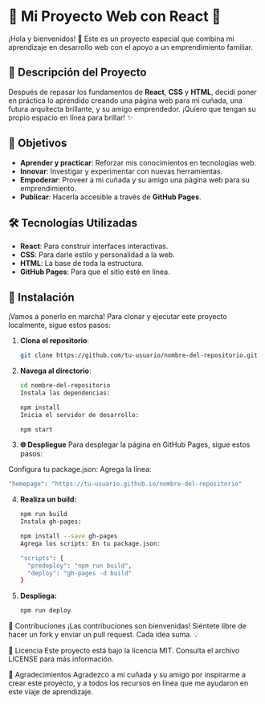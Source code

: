# 🎉 Mi Proyecto Web con React 🚀

¡Hola y bienvenidos! 🌟 Este es un proyecto especial que combina mi aprendizaje en desarrollo web con el apoyo a un emprendimiento familiar. 

## 📝 Descripción del Proyecto

Después de repasar los fundamentos de **React**, **CSS** y **HTML**, decidí poner en práctica lo aprendido creando una página web para mi cuñada, una futura arquitecta brillante, y su amigo emprendedor. ¡Quiero que tengan su propio espacio en línea para brillar! ✨

## 🎯 Objetivos

- **Aprender y practicar**: Reforzar mis conocimientos en tecnologías web.
- **Innovar**: Investigar y experimentar con nuevas herramientas.
- **Empoderar**: Proveer a mi cuñada y su amigo una página web para su emprendimiento.
- **Publicar**: Hacerla accesible a través de **GitHub Pages**.

## 🛠 Tecnologías Utilizadas

- **React**: Para construir interfaces interactivas.
- **CSS**: Para darle estilo y personalidad a la web.
- **HTML**: La base de toda la estructura.
- **GitHub Pages**: Para que el sitio esté en línea.

## 🚀 Instalación

¡Vamos a ponerlo en marcha! Para clonar y ejecutar este proyecto localmente, sigue estos pasos:

1. **Clona el repositorio**:
   ```bash
   git clone https://github.com/tu-usuario/nombre-del-repositorio.git

2. **Navega al directorio**:

   ```bash
   cd nombre-del-repositorio
   Instala las dependencias:

   npm install
   Inicia el servidor de desarrollo:

   npm start

3. **🌐 Despliegue**
Para desplegar la página en GitHub Pages, sigue estos pasos:

Configura tu package.json: Agrega la línea:

   ```bash
   "homepage": "https://tu-usuario.github.io/nombre-del-repositorio"
   ```

4. **Realiza un build:**

   ```bash
   npm run build
   Instala gh-pages:

   npm install --save gh-pages
   Agrega los scripts: En tu package.json:

   "scripts": {
     "predeploy": "npm run build",
     "deploy": "gh-pages -d build"
   }

5. **Despliega:**

   ```bash
   npm run deploy

🤝 Contribuciones
¡Las contribuciones son bienvenidas! Siéntete libre de hacer un fork y enviar un pull request. Cada idea suma. 💡

📜 Licencia
Este proyecto está bajo la licencia MIT. Consulta el archivo LICENSE para más información.

🙏 Agradecimientos
Agradezco a mi cuñada y su amigo por inspirarme a crear este proyecto, y a todos los recursos en línea que me ayudaron en este viaje de aprendizaje.
